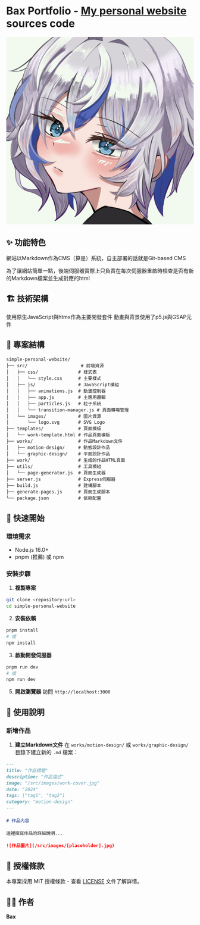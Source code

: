 # Bax Portfolio - [My personal website](https://bax.sorai.tw) sources code

![Portfolio Preview](src/images/header.jpg)

## ✨ 功能特色

網站以Markdown作為CMS（算是）系統，自主部署的話就是Git-based CMS

為了讓網站簡單一點，後端伺服器實際上只負責在每次伺服器重啟時檢查是否有新的Markdown檔案並生成對應的html

## 🏗 技術架構

使用原生JavaScript與htmx作為主要開發套件
動畫與背景使用了p5.js與GSAP元件

## 📂 專案結構

```
simple-personal-website/
├── src/                    # 前端資源
│   ├── css/               # 樣式表
│   │   └── style.css      # 主要樣式
│   ├── js/                # JavaScript模組
│   │   ├── animations.js  # 動畫控制器
│   │   ├── app.js         # 主應用邏輯
│   │   ├── particles.js   # 粒子系統
│   │   └── transition-manager.js # 頁面轉場管理
│   └── images/            # 圖片資源
│       └── logo.svg       # SVG Logo
├── templates/             # 頁面模板
│   └── work-template.html # 作品頁面模板
├── works/                 # 作品Markdown文件
│   ├── motion-design/     # 動態設計作品
│   └── graphic-design/    # 平面設計作品
├── work/                  # 生成的作品HTML頁面
├── utils/                 # 工具模組
│   └── page-generator.js  # 頁面生成器
├── server.js              # Express伺服器
├── build.js               # 建構腳本
├── generate-pages.js      # 頁面生成腳本
└── package.json           # 依賴配置
```

## 🚀 快速開始

### **環境需求**
- Node.js 16.0+
- pnpm (推薦) 或 npm

### **安裝步驟**

1. **複製專案**
```bash
git clone <repository-url>
cd simple-personal-website
```

2. **安裝依賴**
```bash
pnpm install
# 或
npm install
```

3. **啟動開發伺服器**
```bash
pnpm run dev
# 或
npm run dev
```

5. **開啟瀏覽器**
訪問 `http://localhost:3000`

## 📝 使用說明

### **新增作品**

1. **建立Markdown文件**
在 `works/motion-design/` 或 `works/graphic-design/` 目錄下建立新的 `.md` 檔案：

```markdown
---
title: "作品標題"
description: "作品描述"
image: "/src/images/work-cover.jpg"
date: "2024"
tags: ["tag1", "tag2"]
category: "motion-design"
---

# 作品內容

這裡撰寫作品的詳細說明...

![作品圖片](/src/images/[placeholder].jpg)
```


## 📄 授權條款

本專案採用 MIT 授權條款 - 查看 [LICENSE](LICENSE) 文件了解詳情。

## 👨‍💻 作者

**Bax**